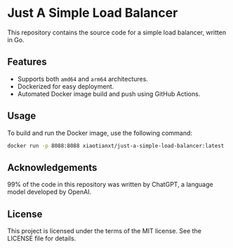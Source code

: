 # Just A Simple Load Balancer

This repository contains the source code for a simple load balancer, written in Go.

## Features

- Supports both `amd64` and `arm64` architectures.
- Dockerized for easy deployment.
- Automated Docker image build and push using GitHub Actions.

## Usage

To build and run the Docker image, use the following command:

```sh
docker run -p 8088:8088 xiaotianxt/just-a-simple-load-balancer:latest
```

## Acknowledgements
99% of the code in this repository was written by ChatGPT, a language model developed by OpenAI.

## License
This project is licensed under the terms of the MIT license. See the LICENSE file for details.